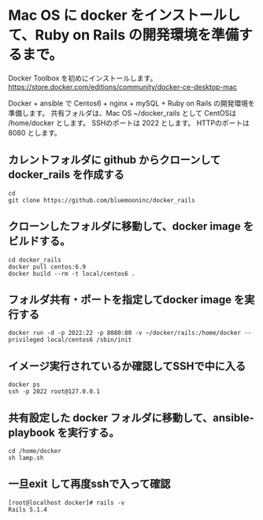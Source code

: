 # Mac OS に docker をインストールして、Ruby on Rails の開発環境を準備するまで。

Docker Toolbox を初めにインストールします。
https://store.docker.com/editions/community/docker-ce-desktop-mac

Docker + ansible で Centos6  + nginx + mySQL + Ruby on Rails の開発環境を準備します。
共有フォルダは、Mac OS ~/docker_rails として CentOSは /home/docker とします。
SSHのポートは 2022 とします。
HTTPのポートは 8080 とします。

## カレントフォルダに github からクローンして docker_rails を作成する

```
cd
git clone https://github.com/bluemooninc/docker_rails
```

## クローンしたフォルダに移動して、docker image をビルドする。

```
cd docker_rails
docker pull centos:6.9
docker build --rm -t local/centos6 .
```

## フォルダ共有・ポートを指定してdocker image を実行する

```
docker run -d -p 2022:22 -p 8080:80 -v ~/docker/rails:/home/docker --privileged local/centos6 /sbin/init
```

## イメージ実行されているか確認してSSHで中に入る

```
docker ps
ssh -p 2022 root@127.0.0.1
```

## 共有設定した docker フォルダに移動して、ansible-playbook を実行する。

```
cd /home/docker
sh lamp.sh
```

## 一旦exit して再度sshで入って確認

```
[root@localhost docker]# rails -v
Rails 5.1.4
```
